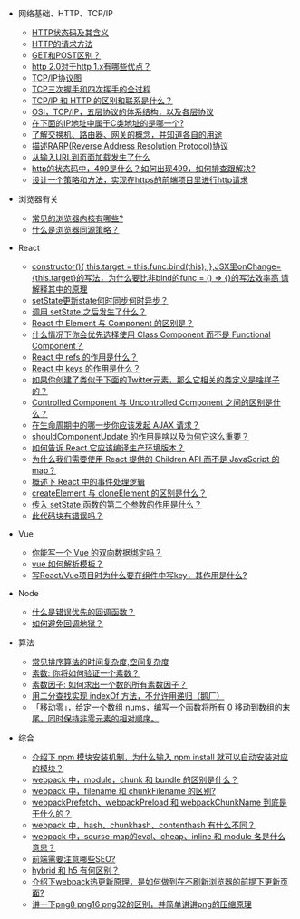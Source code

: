 * 网络基础、HTTP、TCP/IP
  * [HTTP状态码及其含义](basic.md)
  * [HTTP的请求方法](http-request.md)
  * [<span></span>GET和POST区别？](http-get-post.md)
  * [http 2.0对于http 1.x有哪些优点？](http/http-1.md)
  * [TCP/IP协议图](http/tcp-ip-1.md)
  * [TCP三次握手和四次挥手的全过程](http/http-3.md)
  * [TCP/IP 和 HTTP 的区别和联系是什么？](http/http-2.md)
  * [OSI，TCP/IP，五层协议的体系结构，以及各层协议](http/http-bas.md)
  * [在下面的IP地址中属于C类地址的是哪一个?](http/http-4.md)
  * [了解交换机、路由器、网关的概念，并知道各自的用途](http/http-5.md)
  * [描述RARP(Reverse Address Resolution Protocol)协议](http/http-6.md)
  * [从输入URL到页面加载发生了什么](http/http-7.md)
  * [http的状态码中，499是什么？如何出现499，如何排查跟解决?](http/http-8.md)
  * [设计一个策略和方法，实现在https的前端项目里进行http请求](http/http-9.md)

* 浏览器有关
  * [常见的浏览器内核有哪些?](browser/001.md)
  * [什么是浏览器同源策略？](browser/002.md)

* React
  * [<span></span>constructor(){ this.target = this.func.bind(this); },JSX里onChange={this.target}的写法，为什么要比非bind的func = () => {}的写法效率高 请解释其中的原理](react/re-17.md)
  * [setState更新state何时同步何时异步？](react/re-16.md)
  * [调用 setState 之后发生了什么？](react/re-1.md)
  * [React 中 Element 与 Component 的区别是？](react/re-2.md)
  * [什么情况下你会优先选择使用 Class Component 而不是 Functional Component？](react/re-3.md)
  * [React 中 refs 的作用是什么？](react/re-4.md)
  * [React 中 keys 的作用是什么？](react/re-5.md)
  * [如果你创建了类似于下面的Twitter元素，那么它相关的类定义是啥样子的？](react/re-6.md)
  * [Controlled Component 与 Uncontrolled Component 之间的区别是什么？](react/re-7.md)
  * [在生命周期中的哪一步你应该发起 AJAX 请求？](react/re-8.md)
  * [shouldComponentUpdate 的作用是啥以及为何它这么重要？](react/re-9.md)
  * [如何告诉 React 它应该编译生产环境版本？](react/re-10.md)
  * [为什么我们需要使用 React 提供的 Children API 而不是 JavaScript 的 map？](react/re-11.md)
  * [概述下 React 中的事件处理逻辑](react/re-12.md)
  * [createElement 与 cloneElement 的区别是什么？](react/re-13.md)
  * [传入 setState 函数的第二个参数的作用是什么？](react/re-14.md)
  * [此代码块有错误吗？](react/re-15.md)    

* Vue
  * [你能写一个 Vue 的双向数据绑定吗？](vue/v-1.md)
  * [vue 如何解析模板？](vue/temp.md)
  * [写React/Vue项目时为什么要在组件中写key，其作用是什么?](vue/v-2.md)

* Node
  * [什么是错误优先的回调函数？](node/n-1.md)
  * [如何避免回调地狱？](node/n-2.md)

* 算法
  * [<span></span>常见排序算法的时间复杂度,空间复杂度](algorithm-1.md)
  * [素数: 你将如何验证一个素数？](algorithm/alg-2.md)
  * [素数因子: 如何求出一个数的所有素数因子？](algorithm/alg-3.md)
  * [用二分查找实现 indexOf 方法，不允许用递归（鹅厂）](algorithm/alg-4.md)
  * [「移动零」，给定一个数组 nums，编写一个函数将所有 0 移动到数组的末尾，同时保持非零元素的相对顺序。](algorithm/alg-5.md)

* 综合
  * [介绍下 npm 模块安装机制，为什么输入 npm install 就可以自动安装对应的模块？](compre/com-1.md)
  * [webpack 中，module，chunk 和 bundle 的区别是什么？](compre/com-2.md)
  * [webpack 中，filename 和 chunkFilename 的区别?](compre/com-3.md)
  * [webpackPrefetch、webpackPreload 和 webpackChunkName 到底是干什么的？](compre/com-4.md)
  * [webpack 中，hash、chunkhash、contenthash 有什么不同？](compre/com-5.md)
  * [webpack 中，sourse-map的eval、cheap、inline 和 module 各是什么意思？](compre/com-6.md)
  * [<span></span>前端需要注意哪些SEO?](inv-1.md)  
  * [hybrid 和 h5 有何区别？](compre/hybrid-h5.md)
  * [介绍下webpack热更新原理，是如何做到在不刷新浏览器的前提下更新页面?](compre/webpack-hot.md)
  * [讲一下png8 png16 png32的区别，并简单讲讲png的压缩原理](compre/com-7.md)
